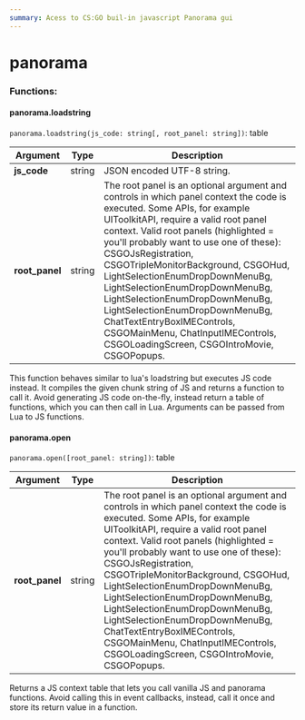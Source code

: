 ```yaml
---
summary: Acess to CS:GO buil-in javascript Panorama gui
---
```


# panorama

### Functions:
#### panorama.loadstring

`panorama.loadstring(js_code: string[, root_panel: string])`: table

Argument | Type | Description
-------- | ---- | -----------
  **js_code** | string | JSON encoded UTF-8 string.
  **root_panel** | string | The root panel is an optional argument and controls in which panel context the code is executed. Some APIs, for example UIToolkitAPI, require a valid root panel context. Valid root panels (highlighted = you'll probably want to use one of these): CSGOJsRegistration, CSGOTripleMonitorBackground, CSGOHud, LightSelectionEnumDropDownMenuBg, LightSelectionEnumDropDownMenuBg, LightSelectionEnumDropDownMenuBg, LightSelectionEnumDropDownMenuBg, ChatTextEntryBoxIMEControls, CSGOMainMenu, ChatInputIMEControls, CSGOLoadingScreen, CSGOIntroMovie, CSGOPopups.

This function behaves similar to lua's loadstring but executes JS code instead. It compiles the given chunk string of JS and returns a function to call it. Avoid generating JS code on-the-fly, instead return a table of functions, which you can then call in Lua. Arguments can be passed from Lua to JS functions.


#### panorama.open

`panorama.open([root_panel: string])`: table

Argument | Type | Description
-------- | ---- | -----------
  **root_panel** | string | The root panel is an optional argument and controls in which panel context the code is executed. Some APIs, for example UIToolkitAPI, require a valid root panel context. Valid root panels (highlighted = you'll probably want to use one of these): CSGOJsRegistration, CSGOTripleMonitorBackground, CSGOHud, LightSelectionEnumDropDownMenuBg, LightSelectionEnumDropDownMenuBg, LightSelectionEnumDropDownMenuBg, LightSelectionEnumDropDownMenuBg, ChatTextEntryBoxIMEControls, CSGOMainMenu, ChatInputIMEControls, CSGOLoadingScreen, CSGOIntroMovie, CSGOPopups.

Returns a JS context table that lets you call vanilla JS and panorama functions. Avoid calling this in event callbacks, instead, call it once and store its return value in a function.

